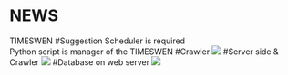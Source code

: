 # NEWS
TIMESWEN 
#Suggestion 
Scheduler is required</br>
Python script is manager of the TIMESWEN
#Crawler 
<img src="https://www.python.org/static/img/python-logo.png" />
#Server side & Crawler 
<img src="http://php.net/images/logo.php" />
#Database on web server 
<img src="http://neo4j.com/wp-content/themes/neo4jweb/assets/images/neo4j-logo-2015.png" />



